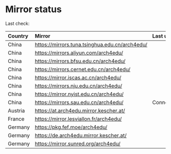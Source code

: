 <script src="./time.js"></script>
# Mirror status
Last check: <script type="text/javascript">localize(1743236858.9465108);</script>

|Country|Mirror|Last update|
|:------|:-----|:----------|
|China|https://mirrors.tuna.tsinghua.edu.cn/arch4edu/|<script type="text/javascript">localize(1743187511);</script>|
|China|https://mirrors.aliyun.com/arch4edu/|<script type="text/javascript">localize(1743187511);</script>|
|China|https://mirrors.bfsu.edu.cn/arch4edu/|<script type="text/javascript">localize(1743187511);</script>|
|China|https://mirrors.cernet.edu.cn/arch4edu/|<script type="text/javascript">localize(1743230361);</script>|
|China|https://mirror.iscas.ac.cn/arch4edu/|<script type="text/javascript">localize(1743230361);</script>|
|China|https://mirrors.nju.edu.cn/arch4edu/|<script type="text/javascript">localize(1743144252);</script>|
|China|https://mirror.nyist.edu.cn/arch4edu/|<script type="text/javascript">localize(1743187511);</script>|
|China|https://mirrors.sau.edu.cn/arch4edu/|ConnectionError|
|Austria|https://at.arch4edu.mirror.kescher.at/|<script type="text/javascript">localize(1743187511);</script>|
|France|https://mirror.lesviallon.fr/arch4edu/|<script type="text/javascript">localize(1743187511);</script>|
|Germany|https://pkg.fef.moe/arch4edu/|<script type="text/javascript">localize(1743187511);</script>|
|Germany|https://de.arch4edu.mirror.kescher.at/|<script type="text/javascript">localize(1743187511);</script>|
|Germany|https://mirror.sunred.org/arch4edu/|<script type="text/javascript">localize(1743187511);</script>|

<script src="./tablefilter/tablefilter.js"></script>
<script src="./table.js"></script>